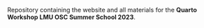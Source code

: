 Repository containing the website and all materials for the **Quarto Workshop LMU OSC Summer School 2023**.
